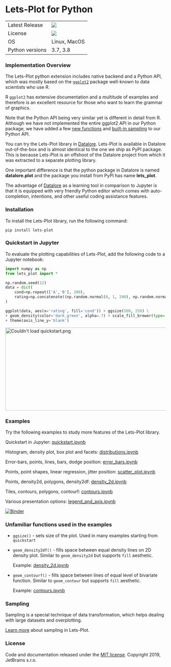 # Lets-Plot for Python

<table>
    <tr>
        <td>Latest Release</td>
        <td>
            <a href="https://pypi.org/project/lets-plot/"/>
            <img src="https://badge.fury.io/py/lets-plot.svg"/>
        </td>
    </tr>
    <tr>
        <td>License</td>
        <td>
            <a href="https://opensource.org/licenses/MIT"/>
            <img src="https://img.shields.io/badge/License-MIT-yellow.svg"/>
        </td>
    </tr>
    <tr>
        <td>OS</td>
        <td>Linux, MacOS</td>
    </tr>
    <tr>
        <td>Python versions</td>
        <td>3.7, 3.8</td>
    </tr>
</table>

### Implementation Overview

The Lets-Plot python extension includes native backend and a Python API, which was mostly based on the [`ggplot2`](https://ggplot2.tidyverse.org/) package well-known to data scientists who use R.

R `ggplot2` has extensive documentation and a multitude of examples and therefore is an excellent resource for those who want to learn the grammar of graphics. 

Note that the Python API being very similar yet is different in detail from R. Although we have not implemented the entire ggplot2 API in our Python package, we have added a few [new functions](https://github.com/JetBrains/lets-plot/blob/master/README_PYTHON.md#unfamiliar-functions-used-in-the-examples) and [built-in sampling](https://github.com/JetBrains/lets-plot/blob/master/README_PYTHON.md#sampling) to our Python API.

You can try the Lets-Plot library in [Datalore](https://blog.jetbrains.com/blog/2018/10/17/datalore-1-0-intelligent-web-application-for-data-analysis/). Lets-Plot is available in Datalore out-of-the-box and is almost identical to the one we ship as PyPI package. This is because Lets-Plot is an offshoot of the Datalore project from which it was extracted to a separate plotting library.

One important difference is that the python package in Datalore is named **datalore.plot** and the package you install from PyPI has name **lets_plot**.

The advantage of [Datalore](https://blog.jetbrains.com/blog/2018/10/17/datalore-1-0-intelligent-web-application-for-data-analysis/) as a learning tool in comparison to Jupyter is that it is equipped with very friendly Python editor which comes with auto-completion, intentions, and other useful coding assistance features.


### Installation

To install the Lets-Plot library, run the following command:
```shell script
pip install lets-plot
```

### Quickstart in Jupyter

To evaluate the plotting capabilities of Lets-Plot, add the following code to a Jupyter notebook:
```python
import numpy as np
from lets_plot import *

np.random.seed(12)
data = dict(
    cond=np.repeat(['A','B'], 200),
    rating=np.concatenate((np.random.normal(0, 1, 200), np.random.normal(1, 1.5, 200)))
)

ggplot(data, aes(x='rating', fill='cond')) + ggsize(500, 250) \
+ geom_density(color='dark_green', alpha=.7) + scale_fill_brewer(type='seq') \
+ theme(axis_line_y='blank')
```

<img src="https://raw.githubusercontent.com/JetBrains/lets-plot/master/docs/examples/images/quickstart.png" alt="Couldn't load quickstart.png" width="505" height="260"/>


### Examples

Try the following examples to study more features of the Lets-Plot library.

Quickstart in Jupyter: [quickstart.ipynb](https://nbviewer.jupyter.org/github/JetBrains/lets-plot/blob/master/docs/examples/jupyter-notebooks/quickstart.ipynb)

Histogram, density plot, box plot and facets:
[distributions.ipynb](https://nbviewer.jupyter.org/github/JetBrains/lets-plot/blob/master/docs/examples/jupyter-notebooks/distributions.ipynb) 

Error-bars, points, lines, bars, dodge position:
[error_bars.ipynb](https://nbviewer.jupyter.org/github/JetBrains/lets-plot/blob/master/docs/examples/jupyter-notebooks/error_bars.ipynb)
 
Points, point shapes, linear regression, jitter position:
[scatter_plot.ipynb](https://nbviewer.jupyter.org/github/JetBrains/lets-plot/blob/master/docs/examples/jupyter-notebooks/scatter_plot.ipynb)
 
Points, density2d, polygons, density2df:
[density_2d.ipynb](https://nbviewer.jupyter.org/github/JetBrains/lets-plot/blob/master/docs/examples/jupyter-notebooks/density_2d.ipynb)
 
Tiles, contours, polygons, contourf:
[contours.ipynb](https://nbviewer.jupyter.org/github/JetBrains/lets-plot/blob/master/docs/examples/jupyter-notebooks/contours.ipynb)
 
Various presentation options:
[legend_and_axis.ipynb](https://nbviewer.jupyter.org/github/JetBrains/lets-plot/blob/master/docs/examples/jupyter-notebooks/legend_and_axis.ipynb)
 
 
[![Binder](https://mybinder.org/badge_logo.svg)](https://mybinder.org/v2/gh/JetBrains/lets-plot/9622ee1410133dc4513fb3a27c72057932e99a74?filepath=docs%2Fexamples%2Fjupyter-notebooks)
 

### Unfamiliar functions used in the examples

* `ggsize()` - sets size of the plot. Used in many examples starting from `quickstart`
* `geom_density2df()` - fills space between equal density lines on 2D density plot. Similar to `geom_density2d` but supports `fill` aesthetic.

    Example: [density_2d.ipynb](https://nbviewer.jupyter.org/github/JetBrains/lets-plot/blob/master/docs/examples/jupyter-notebooks/density_2d.ipynb) 

* `geom_contourf()` - fills space between lines of equal level of bivariate function. Similar to `geom_contour` but supports `fill` aesthetic.

    Example: [contours.ipynb](https://nbviewer.jupyter.org/github/JetBrains/lets-plot/blob/master/docs/examples/jupyter-notebooks/contours.ipynb) 


### Sampling 

Sampling is a special technique of data transformation, which helps dealing with large datasets and overplotting.

[Learn more](https://github.com/JetBrains/lets-plot/blob/master/docs/sampling.md) about sampling in Lets-Plot. 


### License

Code and documentation released under the [MIT license](https://github.com/JetBrains/lets-plot/blob/master/LICENSE).
Copyright 2019, JetBrains s.r.o.
    



